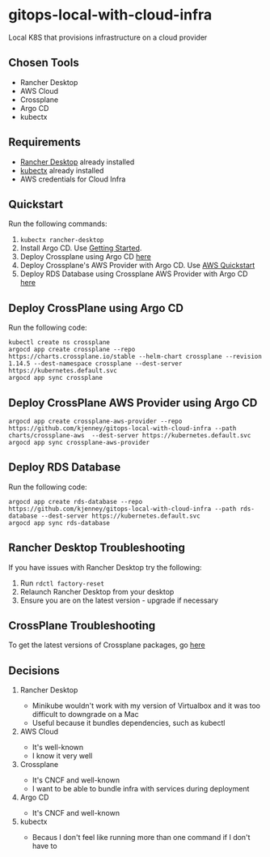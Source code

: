 # gitops-local-with-cloud-infra
Local K8S that provisions infrastructure on a cloud provider

## Chosen Tools

* Rancher Desktop
* AWS Cloud
* Crossplane
* Argo CD
* kubectx

## Requirements

* [Rancher Desktop](https://rancherdesktop.io/) already installed
* [kubectx](https://github.com/ahmetb/kubectx) already installed
* AWS credentials for Cloud Infra

## Quickstart

Run the following commands:

1. `kubectx rancher-desktop`
2. Install Argo CD. Use [Getting Started](https://argo-cd.readthedocs.io/en/stable/getting_started/).
3. Deploy Crossplane using Argo CD [here](#Deploy-CrossPlane-using-Argo-CD)
4. Deploy Crossplane's AWS Provider with Argo CD. Use [AWS Quickstart](https://docs.crossplane.io/latest/getting-started/provider-aws/)
5. Deploy RDS Database using Crossplane AWS Provider with Argo CD [here](#Deploy-RDS-Database)

## Deploy CrossPlane using Argo CD

Run the following code:

```
kubectl create ns crossplane
argocd app create crossplane --repo https://charts.crossplane.io/stable --helm-chart crossplane --revision 1.14.5 --dest-namespace crossplane --dest-server https://kubernetes.default.svc
argocd app sync crossplane
```

## Deploy CrossPlane AWS Provider using Argo CD

```
argocd app create crossplane-aws-provider --repo https://github.com/kjenney/gitops-local-with-cloud-infra --path charts/crossplane-aws  --dest-server https://kubernetes.default.svc
argocd app sync crossplane-aws-provider
```

## Deploy RDS Database 

Run the following code:

```
argocd app create rds-database --repo https://github.com/kjenney/gitops-local-with-cloud-infra --path rds-database --dest-server https://kubernetes.default.svc
argocd app sync rds-database 
```

## Rancher Desktop Troubleshooting

If you have issues with Rancher Desktop try the following:

1. Run `rdctl factory-reset`
2. Relaunch Rancher Desktop from your desktop
3. Ensure you are on the latest version - upgrade if necessary

## CrossPlane Troubleshooting

To get the latest versions of Crossplane packages, go [here](https://marketplace.upbound.io/providers/upbound/provider-family-aws)

## Decisions

<ol>
      <li>Rancher Desktop</li>
      <ul>
        <li>Minikube wouldn't work with my version of Virtualbox and it was too difficult to downgrade on a Mac</li>
        <li>Useful because it bundles dependencies, such as kubectl </li>
      </ul>
      <li>AWS Cloud</li>
      <ul>
        <li>It's well-known</li>
        <li>I know it very well</li>
      </ul>
      <li>Crossplane</li>
      <ul>
        <li>It's CNCF and well-known</li>
        <li>I want to be able to bundle infra with services during deployment</li>
      </ul>    
      <li>Argo CD</li>
      <ul>
        <li>It's CNCF and well-known</li>
      </ul>
      <li>kubectx</li>
      <ul>
        <li>Becaus I don't feel like running more than one command if I don't have to</li>
      </ul>
</ol>
